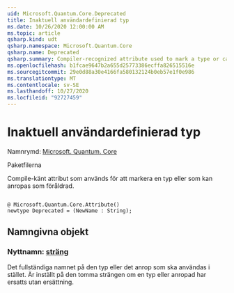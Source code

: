 ```yaml
---
uid: Microsoft.Quantum.Core.Deprecated
title: Inaktuell användardefinierad typ
ms.date: 10/26/2020 12:00:00 AM
ms.topic: article
qsharp.kind: udt
qsharp.namespace: Microsoft.Quantum.Core
qsharp.name: Deprecated
qsharp.summary: Compiler-recognized attribute used to mark a type or callable as deprecated.
ms.openlocfilehash: b1fcae9647b2a655d25773386ecffa826515516e
ms.sourcegitcommit: 29e0d88a30e4166fa580132124b0eb57e1f0e986
ms.translationtype: MT
ms.contentlocale: sv-SE
ms.lasthandoff: 10/27/2020
ms.locfileid: "92727459"
---
```

# <a name="deprecated-user-defined-type"></a>Inaktuell användardefinierad typ

Namnrymd: [Microsoft. Quantum. Core](xref:Microsoft.Quantum.Core)

Paketfilerna [](https://nuget.org/packages/)


Compile-känt attribut som används för att markera en typ eller som kan anropas som föråldrad.

```qsharp

@ Microsoft.Quantum.Core.Attribute()
newtype Deprecated = (NewName : String);
```



## <a name="named-items"></a>Namngivna objekt

### <a name="newname--string"></a>Nyttnamn: [sträng](xref:microsoft.quantum.lang-ref.string)

Det fullständiga namnet på den typ eller det anrop som ska användas i stället.
Är inställt på den tomma strängen om en typ eller anropad har ersatts utan ersättning.